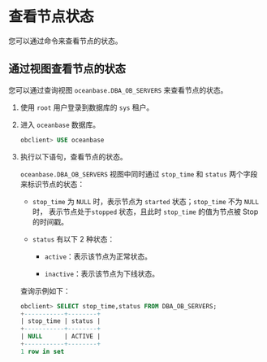 # 查看节点状态

您可以通过命令来查看节点的状态。

## 通过视图查看节点的状态

您可以通过查询视图 `oceanbase.DBA_OB_SERVERS` 来查看节点的状态。

1. 使用 `root` 用户登录到数据库的 `sys` 租户。

2. 进入 `oceanbase` 数据库。

   ```sql
   obclient> USE oceanbase
   ```

3. 执行以下语句，查看节点的状态。

   `oceanbase.DBA_OB_SERVERS` 视图中同时通过 `stop_time` 和 `status` 两个字段来标识节点的状态：

   * `stop_time` 为 `NULL` 时，表示节点为 `started` 状态；`stop_time` 不为 `NULL` 时， 表示节点处于`stopped` 状态，且此时 `stop_time` 的值为节点被 Stop 的时间戳。

   * `status` 有以下 2 种状态：

     * `active`：表示该节点为正常状态。

     * `inactive`：表示该节点为下线状态。

   查询示例如下：

   ```sql
   obclient> SELECT stop_time,status FROM DBA_OB_SERVERS;
   +-----------+--------+
   | stop_time | status |
   +-----------+--------+
   | NULL      | ACTIVE |
   +-----------+--------+
   1 row in set
   ```

